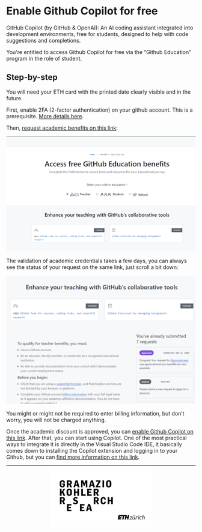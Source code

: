 # Enable Github Copilot for free

GitHub Copilot (by GitHub & OpenAI): An AI coding assistant integrated into development environments, free for students, designed to help with code suggestions and completions.

You're entitled to access Github Copilot for free via the “Github Education” program in the role of student.

## Step-by-step

You will need your ETH card with the printed date clearly visible and in the future.

First, enable 2FA (2-factor authentication) on your github account. This is a prerequisite.  [More details here](https://docs.github.com/en/authentication/securing-your-account-with-two-factor-authentication-2fa/configuring-two-factor-authentication).

Then, [request academic benefits on this link](https://education.github.com/discount_requests/application):

![Copilot Splash Screen](./images/copilot-1.png)

The validation of academic credentials takes a few days, you can always see the status of your request on the same link, just scroll a bit down:

![Copilot Screen](./images/copilot-2.png)

You might or might not be required to enter billing information, but don’t worry, you will not be charged anything.

Once the academic discount is approved, you can [enable Github Copilot on this link](https://github.com/settings/copilot). After that, you can start using Copilot. One of the most practical ways to integrate it is directly in the Visual Studio Code IDE, it basically comes down to installing the Copilot extension and logging in to your Github, but you can [find more information on this link](https://docs.github.com/en/copilot/using-github-copilot/getting-code-suggestions-in-your-ide-with-github-copilot).

---

<p align="middle">
<img src="../../_static/gkr-logo.png" alt="Gramazio Kohler Research" height="150"/>
</p>